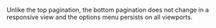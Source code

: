 Unlike the top pagination, the bottom pagination does not change in a responsive view and the options menu persists on all viewports.